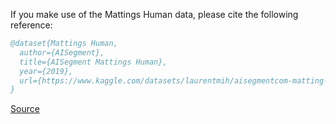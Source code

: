 If you make use of the Mattings Human data, please cite the following reference:

``` bibtex 
@dataset{Mattings Human,
  author={AISegment},
  title={AISegment Mattings Human},
  year={2019},
  url={https://www.kaggle.com/datasets/laurentmih/aisegmentcom-matting-human-datasets}
}
```

[Source](https://www.kaggle.com/datasets/laurentmih/aisegmentcom-matting-human-datasets)